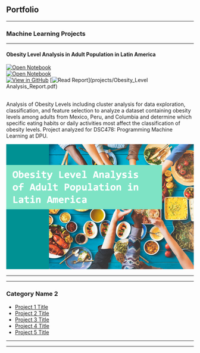 ## Portfolio

---

### Machine Learning Projects
---
#### Obesity Level Analysis in Adult Population in Latin America 
[![Open Notebook](https://img.shields.io/badge/Jupyter-Open%20Cluster%20Analysis%20Notebook-yellowgreen?logo=Jupyter)](projects/ClusterAnalysis-ObesityLevels.html)<br>
[![Open Notebook](https://img.shields.io/badge/Jupyter-Open%20Feature%20Selection%20Notebook-yellowgreen?logo=Jupyter)](projects/FeatureSelection-ObesityLevels.html)<br>
[![View in GitHub](https://img.shields.io/badge/Github-View%20in%20Github-008080%20?logo=GitHub)](https://github.com/lacodyle/obesity_level_analysis)
[![Read Report](https://img.shields.io/badge/Adobe%20PDF-Read%20Report-CBC3E3?logo=Adobe)](projects/Obesity_Level Analysis_Report.pdf)
<br><br>

Analysis of Obesity Levels including cluster analysis for data exploration, classification, and feature selection to analyze a dataset containing
obesity levels among adults from Mexico, Peru, and Columbia and determine which specific eating habits or daily activities most affect the 
classification of obesity levels. Project analyzed for DSC478: Programming Machine Learning at DPU. <br>

<a href="https://drive.google.com/file/d/1hnCzV_dOuIXPVfue7OwqrCxynnF-KuE2/view?usp=sharing"><img src="images/ObesityLevels.png?raw=true"/>  
</a>

---


---

### Category Name 2

- [Project 1 Title](http://example.com/)
- [Project 2 Title](http://example.com/)
- [Project 3 Title](http://example.com/)
- [Project 4 Title](http://example.com/)
- [Project 5 Title](http://example.com/)

---




---

